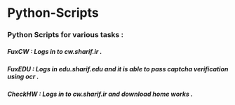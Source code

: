 # Python-Scripts

### Python Scripts for various tasks :
#####    FuxCW : Logs in to cw.sharif.ir .
#####    FuxEDU : Logs in edu.sharif.edu and it is able to pass captcha verification using ocr .
#####    CheckHW : Logs in to cw.sharif.ir and download home works .
